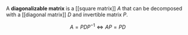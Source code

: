A **diagonalizable matrix** is a [[square matrix]] $A$ that can be decomposed with a [[diagonal matrix]] $D$ and invertible matrix $P$.

$$
A = PDP^{-1} \iff AP = PD
$$